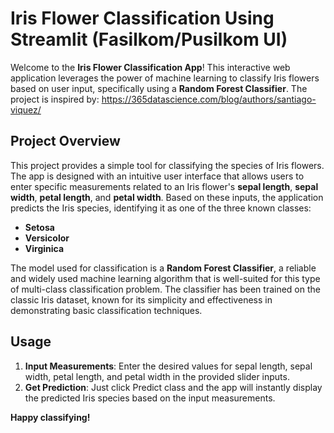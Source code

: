 # Iris Flower Classification Using Streamlit (Fasilkom/Pusilkom UI)

Welcome to the **Iris Flower Classification App**! This interactive web application leverages the power of machine learning to classify Iris flowers based on user input, specifically using a **Random Forest Classifier**. The project is inspired by: https://365datascience.com/blog/authors/santiago-viquez/

## Project Overview

This project provides a simple tool for classifying the species of Iris flowers. The app is designed with an intuitive user interface that allows users to enter specific measurements related to an Iris flower's **sepal length**, **sepal width**, **petal length**, and **petal width**. Based on these inputs, the application predicts the Iris species, identifying it as one of the three known classes:

- **Setosa**
- **Versicolor**
- **Virginica**

The model used for classification is a **Random Forest Classifier**, a reliable and widely used machine learning algorithm that is well-suited for this type of multi-class classification problem. The classifier has been trained on the classic Iris dataset, known for its simplicity and effectiveness in demonstrating basic classification techniques.

## Usage

1. **Input Measurements**: Enter the desired values for sepal length, sepal width, petal length, and petal width in the provided slider inputs.
2. **Get Prediction**: Just click Predict class and the app will instantly display the predicted Iris species based on the input measurements.

**Happy classifying!**
